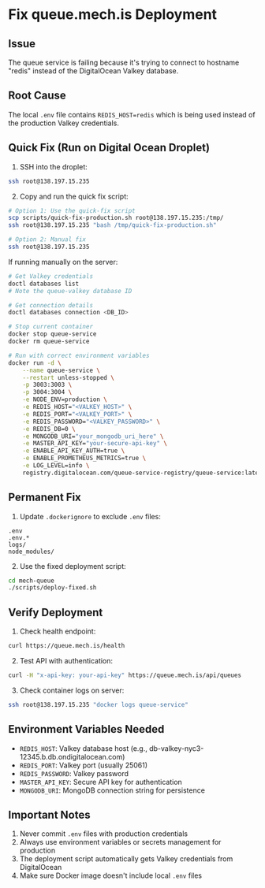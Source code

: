# Fix queue.mech.is Deployment

## Issue
The queue service is failing because it's trying to connect to hostname "redis" instead of the DigitalOcean Valkey database.

## Root Cause
The local `.env` file contains `REDIS_HOST=redis` which is being used instead of the production Valkey credentials.

## Quick Fix (Run on Digital Ocean Droplet)

1. SSH into the droplet:
```bash
ssh root@138.197.15.235
```

2. Copy and run the quick fix script:
```bash
# Option 1: Use the quick-fix script
scp scripts/quick-fix-production.sh root@138.197.15.235:/tmp/
ssh root@138.197.15.235 "bash /tmp/quick-fix-production.sh"

# Option 2: Manual fix
ssh root@138.197.15.235
```

If running manually on the server:
```bash
# Get Valkey credentials
doctl databases list
# Note the queue-valkey database ID

# Get connection details
doctl databases connection <DB_ID>

# Stop current container
docker stop queue-service
docker rm queue-service

# Run with correct environment variables
docker run -d \
    --name queue-service \
    --restart unless-stopped \
    -p 3003:3003 \
    -p 3004:3004 \
    -e NODE_ENV=production \
    -e REDIS_HOST="<VALKEY_HOST>" \
    -e REDIS_PORT="<VALKEY_PORT>" \
    -e REDIS_PASSWORD="<VALKEY_PASSWORD>" \
    -e REDIS_DB=0 \
    -e MONGODB_URI="your_mongodb_uri_here" \
    -e MASTER_API_KEY="your-secure-api-key" \
    -e ENABLE_API_KEY_AUTH=true \
    -e ENABLE_PROMETHEUS_METRICS=true \
    -e LOG_LEVEL=info \
    registry.digitalocean.com/queue-service-registry/queue-service:latest
```

## Permanent Fix

1. Update `.dockerignore` to exclude `.env` files:
```
.env
.env.*
logs/
node_modules/
```

2. Use the fixed deployment script:
```bash
cd mech-queue
./scripts/deploy-fixed.sh
```

## Verify Deployment

1. Check health endpoint:
```bash
curl https://queue.mech.is/health
```

2. Test API with authentication:
```bash
curl -H "x-api-key: your-api-key" https://queue.mech.is/api/queues
```

3. Check container logs on server:
```bash
ssh root@138.197.15.235 "docker logs queue-service"
```

## Environment Variables Needed

- `REDIS_HOST`: Valkey database host (e.g., db-valkey-nyc3-12345.b.db.ondigitalocean.com)
- `REDIS_PORT`: Valkey port (usually 25061)
- `REDIS_PASSWORD`: Valkey password
- `MASTER_API_KEY`: Secure API key for authentication
- `MONGODB_URI`: MongoDB connection string for persistence

## Important Notes

1. Never commit `.env` files with production credentials
2. Always use environment variables or secrets management for production
3. The deployment script automatically gets Valkey credentials from DigitalOcean
4. Make sure Docker image doesn't include local `.env` files